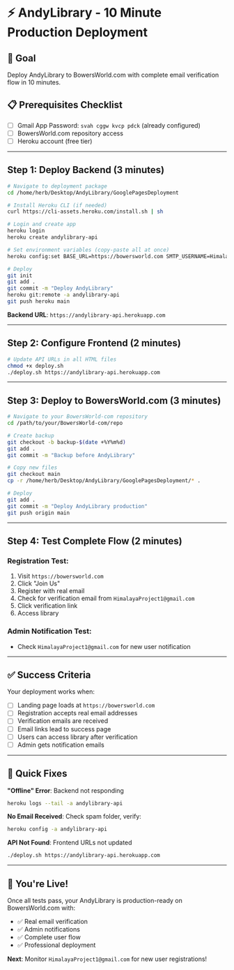 # ⚡ AndyLibrary - 10 Minute Production Deployment

## 🎯 Goal
Deploy AndyLibrary to BowersWorld.com with complete email verification flow in 10 minutes.

## 📋 Prerequisites Checklist
- [ ] Gmail App Password: `svah cggw kvcp pdck` (already configured)
- [ ] BowersWorld.com repository access
- [ ] Heroku account (free tier)

---

## Step 1: Deploy Backend (3 minutes)

```bash
# Navigate to deployment package
cd /home/herb/Desktop/AndyLibrary/GooglePagesDeployment

# Install Heroku CLI (if needed)
curl https://cli-assets.heroku.com/install.sh | sh

# Login and create app
heroku login
heroku create andylibrary-api

# Set environment variables (copy-paste all at once)
heroku config:set BASE_URL=https://bowersworld.com SMTP_USERNAME=HimalayaProject1@gmail.com SMTP_PASSWORD="svah cggw kvcp pdck" SMTP_HOST=smtp.gmail.com SMTP_PORT=465 SMTP_USE_SSL=true

# Deploy
git init
git add .
git commit -m "Deploy AndyLibrary"
heroku git:remote -a andylibrary-api
git push heroku main
```

**Backend URL**: `https://andylibrary-api.herokuapp.com`

---

## Step 2: Configure Frontend (2 minutes)

```bash
# Update API URLs in all HTML files
chmod +x deploy.sh
./deploy.sh https://andylibrary-api.herokuapp.com
```

---

## Step 3: Deploy to BowersWorld.com (3 minutes)

```bash
# Navigate to your BowersWorld-com repository
cd /path/to/your/BowersWorld-com/repo

# Create backup
git checkout -b backup-$(date +%Y%m%d)
git add .
git commit -m "Backup before AndyLibrary"

# Copy new files
git checkout main
cp -r /home/herb/Desktop/AndyLibrary/GooglePagesDeployment/* .

# Deploy
git add .
git commit -m "Deploy AndyLibrary production"
git push origin main
```

---

## Step 4: Test Complete Flow (2 minutes)

### Registration Test:
1. Visit `https://bowersworld.com`
2. Click "Join Us"
3. Register with real email
4. Check for verification email from `HimalayaProject1@gmail.com`
5. Click verification link
6. Access library

### Admin Notification Test:
- Check `HimalayaProject1@gmail.com` for new user notification

---

## ✅ Success Criteria

Your deployment works when:
- [ ] Landing page loads at `https://bowersworld.com`
- [ ] Registration accepts real email addresses
- [ ] Verification emails are received
- [ ] Email links lead to success page
- [ ] Users can access library after verification
- [ ] Admin gets notification emails

---

## 🚨 Quick Fixes

**"Offline" Error**: Backend not responding
```bash
heroku logs --tail -a andylibrary-api
```

**No Email Received**: Check spam folder, verify:
```bash
heroku config -a andylibrary-api
```

**API Not Found**: Frontend URLs not updated
```bash
./deploy.sh https://andylibrary-api.herokuapp.com
```

---

## 🎉 You're Live!

Once all tests pass, your AndyLibrary is production-ready on BowersWorld.com with:
- ✅ Real email verification
- ✅ Admin notifications
- ✅ Complete user flow
- ✅ Professional deployment

**Next**: Monitor `HimalayaProject1@gmail.com` for new user registrations!